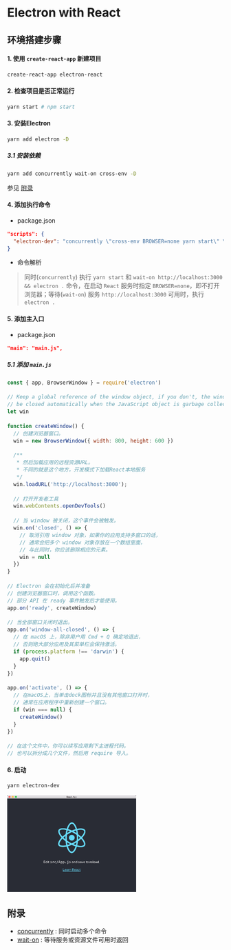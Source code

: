 # Electron with React

## 环境搭建步骤

#### 1. 使用 `create-react-app` 新建项目

```bash
create-react-app electron-react
```

#### 2. 检查项目是否正常运行

```bash
yarn start # npm start
```

#### 3. 安装Electron

```bash
yarn add electron -D
```

##### 3.1 安装依赖

```bash
yarn add concurrently wait-on cross-env -D
```

参见 [附录](#附录)

#### 4. 添加执行命令

- package.json

```json
"scripts": {
  "electron-dev": "concurrently \"cross-env BROWSER=none yarn start\" \"wait-on http://localhost:3000 && electron .\""
}
```

- 命令解析

> 同时(`concurrently`) 执行 `yarn start` 和 `wait-on http://localhost:3000 && electron .` 命令，在启动 `React` 服务时指定 `BROWSER=none`，即不打开浏览器；等待(`wait-on`) 服务 `http://localhost:3000` 可用时，执行 `electron .`

#### 5. 添加主入口

- package.json

```json
"main": "main.js",
```

##### 5.1 添加 `main.js`

```js
const { app, BrowserWindow } = require('electron')

// Keep a global reference of the window object, if you don't, the window will
// be closed automatically when the JavaScript object is garbage collected.
let win

function createWindow() {
  // 创建浏览器窗口。
  win = new BrowserWindow({ width: 800, height: 600 })

  /**
   * 然后加载应用的远程资源URL。
   * 不同的就是这个地方，开发模式下加载React本地服务
   */
  win.loadURL('http://localhost:3000');

  // 打开开发者工具
  win.webContents.openDevTools()

  // 当 window 被关闭，这个事件会被触发。
  win.on('closed', () => {
    // 取消引用 window 对象，如果你的应用支持多窗口的话，
    // 通常会把多个 window 对象存放在一个数组里面，
    // 与此同时，你应该删除相应的元素。
    win = null
  })
}

// Electron 会在初始化后并准备
// 创建浏览器窗口时，调用这个函数。
// 部分 API 在 ready 事件触发后才能使用。
app.on('ready', createWindow)

// 当全部窗口关闭时退出。
app.on('window-all-closed', () => {
  // 在 macOS 上，除非用户用 Cmd + Q 确定地退出，
  // 否则绝大部分应用及其菜单栏会保持激活。
  if (process.platform !== 'darwin') {
    app.quit()
  }
})

app.on('activate', () => {
  // 在macOS上，当单击dock图标并且没有其他窗口打开时，
  // 通常在应用程序中重新创建一个窗口。
  if (win === null) {
    createWindow()
  }
})

// 在这个文件中，你可以续写应用剩下主进程代码。
// 也可以拆分成几个文件，然后用 require 导入。
```

#### 6. 启动

```bash
yarn electron-dev
```

<img alt="electron-react-app" src="./react-app.jpg" width="300">

## 附录

- [concurrently](https://www.npmjs.com/package/concurrently) : 同时启动多个命令
- [wait-on](https://www.npmjs.com/package/wait-on) : 等待服务或资源文件可用时返回